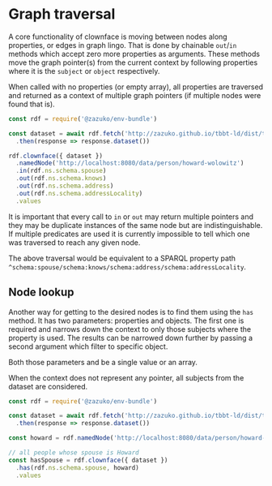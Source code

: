 # Graph traversal

A core functionality of clownface is moving between nodes along properties, or edges in graph lingo. That is done by chainable `out`/`in` methods which accept zero more properties as arguments. These methods move the graph pointer(s) from the current context by following properties where it is the `subject` or `object` respectively.

When called with no properties (or empty array), all properties are traversed and returned as a context of multiple graph pointers (if multiple nodes were found that is).

<run-kit>

```js
const rdf = require('@zazuko/env-bundle')

const dataset = await rdf.fetch('http://zazuko.github.io/tbbt-ld/dist/tbbt.nt')
  .then(response => response.dataset())

rdf.clownface({ dataset })
  .namedNode('http://localhost:8080/data/person/howard-wolowitz')
  .in(rdf.ns.schema.spouse)
  .out(rdf.ns.schema.knows)
  .out(rdf.ns.schema.address)
  .out(rdf.ns.schema.addressLocality)
  .values
```

</run-kit>

It is important that every call to `in` or `out` may return multiple pointers and they may be duplicate instances of the same node but are indistinguishable. If multiple predicates are used it is currently impossible to tell which one was traversed to reach any given node.

The above traversal would be equivalent to a SPARQL property path `^schema:spouse/schema:knows/schema:address/schema:addressLocality`.

## Node lookup

Another way for getting to the desired nodes is to find them using the `has` method. It has two parameters: properties and objects. The first one is required and narrows down the context to only those subjects where the property is used. The results can be narrowed down further by passing a second argument which filter to specific object.

Both those parameters and be a single value or an array.

When the context does not represent any pointer, all subjects from the dataset are considered.

<run-kit>

```js
const rdf = require('@zazuko/env-bundle')

const dataset = await rdf.fetch('http://zazuko.github.io/tbbt-ld/dist/tbbt.nt')
  .then(response => response.dataset())

const howard = rdf.namedNode('http://localhost:8080/data/person/howard-wolowitz')

// all people whose spouse is Howard
const hasSpouse = rdf.clownface({ dataset })
  .has(rdf.ns.schema.spouse, howard)
  .values
```

</run-kit>
